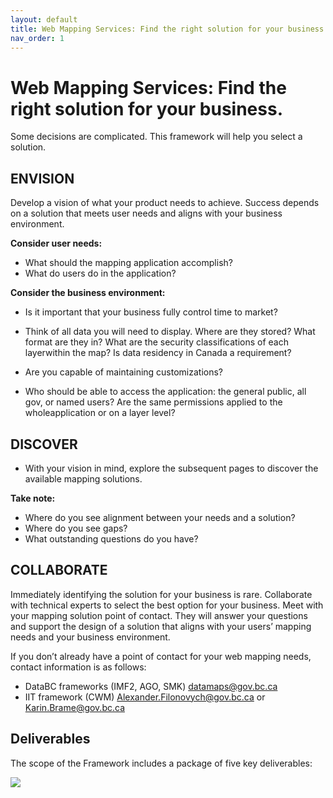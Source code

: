 ```yaml
---
layout: default
title: Web Mapping Services: Find the right solution for your business.
nav_order: 1
---
```


# Web Mapping Services: Find the right solution for your business. 

Some decisions are complicated. This framework will help you select a solution.

## ENVISION
Develop a vision of what your product needs
to achieve. Success depends on a solution that
meets user needs and aligns with your business
environment.

**Consider user needs:**
* What should the mapping application accomplish?
* What do users do in the application?

**Consider the business environment:**
*	Is it important that your business fully control time to market?

*	Think of all data you will need to display. Where are they stored? What format are they in? What are the security classifications of each layerwithin the map? Is data residency in Canada a requirement?

*	Are you capable of maintaining customizations?

*	Who should be able to access the application: the general public, all gov, or named users? Are the same permissions applied to the wholeapplication or on a layer level?

## DISCOVER

* With your vision in mind, explore the subsequent pages to discover the available mapping solutions.

**Take note:**
*  Where do you see alignment between your needs and a solution?
*  Where do you see gaps?
*  What outstanding questions do you have?

## COLLABORATE
Immediately identifying the solution for your business is rare. Collaborate with technical experts to select the best option for your business. Meet with your mapping solution point of contact. They will answer your questions and support the design of a solution that aligns with your users’ mapping needs and your business environment.

If you don’t already have a point of contact for your web mapping needs, contact information is as follows:
*  DataBC frameworks (IMF2, AGO, SMK)
datamaps@gov.bc.ca
*  IIT framework (CWM)
Alexander.Filonovych@gov.bc.ca or
Karin.Brame@gov.bc.ca



## Deliverables

The scope of the Framework includes a package of five key deliverables:

<!---
![alt text](assets/img/hadf_workstreams.png "HADF Deliverables")
![](assets/img/hadf_workstreams.png)
-->

![](assets/images/hadf_workstreams.png)


